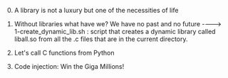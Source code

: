 0. A library is not a luxury but one of the necessities of life

1. Without libraries what have we? We have no past and no future
----> 1-create_dynamic_lib.sh : script that creates a dynamic library called liball.so from all the .c files that are in the current directory.

2. Let's call C functions from Python
3. Code injection: Win the Giga Millions!
